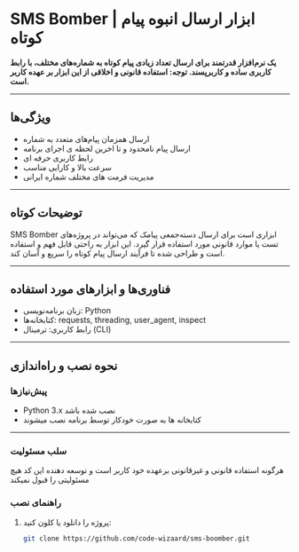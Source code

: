 # SMS Bomber | ابزار ارسال انبوه پیام کوتاه

**یک نرم‌افزار قدرتمند برای ارسال تعداد زیادی پیام کوتاه به شماره‌های مختلف، با رابط کاربری ساده و کاربرپسند. توجه: استفاده قانونی و اخلاقی از این ابزار بر عهده کاربر است.**

---

## ویژگی‌ها

- ارسال همزمان پیام‌های متعدد به شماره‌
- ارسال پیام نامحدود و تا اخرین لحظه ی اجرای برنامه
- رابط کاربری حرفه ای
- سرعت بالا و کارایی مناسب
- مدیریت فرمت های مختلف شماره ایرانی

---

## توضیحات کوتاه

SMS Bomber ابزاری است برای ارسال دسته‌جمعی پیامک که می‌تواند در پروژه‌های تست یا موارد قانونی مورد استفاده قرار گیرد. این ابزار به راحتی قابل فهم و استفاده است و طراحی شده تا فرآیند ارسال پیام کوتاه را سریع و آسان کند.

---

## فناوری‌ها و ابزارهای مورد استفاده

- زبان برنامه‌نویسی: Python
- کتابخانه‌ها: requests, threading, user_agent, inspect
- رابط کاربری: ترمینال (CLI)

---

## نحوه نصب و راه‌اندازی

### پیش‌نیازها
- Python 3.x نصب شده باشد
- کتابخانه ها به صورت خودکار توسط برنامه نصب میشوند

---
### سلب مسئولیت
هرگونه استفاده قانونی و غیرقانونی برعهده خود کاربر است و توسعه دهنده این کد هیچ مسئولیتی را قبول نمیکند
### راهنمای نصب
1. پروژه را دانلود یا کلون کنید:
   ```bash  
   git clone https://github.com/code-wizaard/sms-boomber.git  
